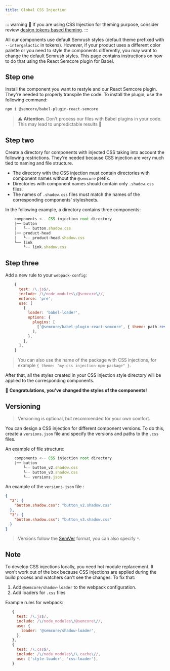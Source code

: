 ```yaml
---
title: Global CSS Injection
---
```


::: warning
:rotating_light: If you are using CSS Injection for theming purpose, consider review [design tokens based theming](/style/design-tokens/#themes).
:::

All our components use default Semrush styles (default theme prefixed with `--intergalactic` in tokens). However, if your product uses a different color palette or you need to style the components differently, you may want to change the default Semrush styles. This page contains instructions on how to do that using the React Semcore plugin for Babel.

## Step one

Install the component you want to restyle and our React Semcore plugin. They're needed to properly transpile the code. To install the plugin, use the following command:

```bash
npm i @semcore/babel-plugin-react-semcore
```

> ⚠️ **Attention**. Don't process our files with Babel plugins in your code. This may lead to unpredictable results 🤕

## Step two

Create a directory for components with injected CSS taking into account the following restrictions. They're needed because CSS injection are very much tied to naming and file structure.

- The directory with the CSS injection must contain directories with component names without the `@semcore` prefix.
- Directories with component names should contain only `.shadow.css` files.
- The names of `.shadow.css` files must match the names of the corresponding components' stylesheets.

In the following example, a directory contains three components:

```javascript
    components <-- CSS injection root directory
    |── button
    |   └-- button.shadow.css
    |── product-head
    |   └-- product-head.shadow.css
    └── link
        └-- link.shadow.css
```

## Step three

Add a new rule to your `webpack-config`:

```javascript
    {
      test: /\.js$/,
      include: /\/node_modules\/@semcore\//,
      enforce: 'pre',
      use: [
        {
          loader: 'babel-loader',
          options: {
            plugins: [
              ['@semcore/babel-plugin-react-semcore', { theme: path.resolve(process.cwd(), 'directory-with-injection') }],
            ],
          },
        },
      ],
    }
```

> You can also use the name of the package with CSS injections, for example `{ theme: "my-css injection-npm-package" }`.

After that, all the styles created in your CSS injection style directory will be applied to the corresponding components.

👯‍ **Congratulations, you've changed the styles of the components!**

## Versioning

> Versioning is optional, but recommended for your own comfort.

You can design a CSS injection for different component versions. To do this, create a `versions.json` file and specify the versions and paths to the `.css` files.

An example of file structure:

```javascript
    components <-- CSS injection root directory
    |── button
        └-- button_v2.shadow.css
        └-- button_v3.shadow.css
        └-- versions.json
```

An example of the `versions.json` file :

```json
{
  "2": {
    "button.shadow.css": "button_v2.shadow.css"
  },
  "3": {
    "button.shadow.css": "button_v3.shadow.css"
  }
}
```

> Versions follow the [SemVer](https://semver.org/) format, you can also specify `*`.

## Note

To develop CSS injections locally, you need hot module replacement. It won't work out of the box because CSS injections are applied during the build process and watchers can't see the changes. To fix that:

1. Add `@semcore/shadow-loader` to the webpack configuration.
2. Add loaders for `.css` files

Example rules for webpack:

```javascript
   {
     test: /\.js$/,
     include: /\/node_modules\/@semcore\//,
     use: {
       loader: '@semcore/shadow-loader',
     },
   },
   {
     test: /\.css$/,
     include: /\/node_modules\/\.cache\//,
     use: ['style-loader', 'css-loader'],
   }
```
